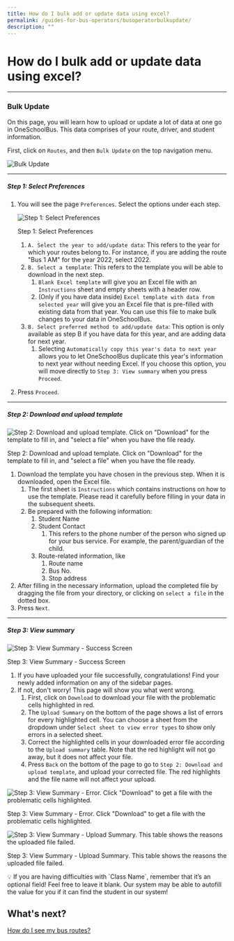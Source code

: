 ```yaml
---
title: How do I bulk add or update data using excel?
permalink: /guides-for-bus-operators/busoperatorbulkupdate/
description: ""
---
```

# How do I bulk add or update data using excel?
----------

### Bulk Update
On this page, you will learn how to upload or update a lot of data at one go in OneSchoolBus. This data comprises of your route, driver, and student information.

First, click on `Routes`, and then `Bulk Update` on the top navigation menu.

![Bulk Update ](https://s3-us-west-2.amazonaws.com/secure.notion-static.com/5e013842-7b9b-4577-adac-0094c3c468aa/Screenshot_2022-09-01_at_2.09.46_PM.png)

----------

##### Step 1: Select Preferences
1.  You will see the page `Preferences`. Select the options under each step.
    
    ![Step 1: Select Preferences](https://s3-us-west-2.amazonaws.com/secure.notion-static.com/9386b36f-a1bc-467d-b0d3-5eea62c1145a/Untitled.png)
    
    Step 1: Select Preferences
    
    1.  `A. Select the year to add/update data`: This refers to the year for which your routes belong to. For instance, if you are adding the route "Bus 1 AM" for the year 2022, select 2022.
    2.  `B. Select a template`: This refers to the template you will be able to download in the next step.
        1.  `Blank Excel template` will give you an Excel file with an `Instructions` sheet and empty sheets with a header row.
        2.  (Only if you have data inside) `Excel template with data from selected year` will give you an Excel file that is pre-filled with existing data from that year. You can use this file to make bulk changes to your data in OneSchoolBus.
    3.  `B. Select preferred method to add/update data`: This option is only available as step B if you have data for this year, and are adding data for next year.
        1.  Selecting `Automatically copy this year's data to next year` allows you to let OneSchoolBus duplicate this year's information to next year without needing Excel. If you choose this option, you will move directly to `Step 3: View summary` when you press `Proceed`.
2.  Press `Proceed`.

----------

##### Step 2: Download and upload template


![Step 2: Download and upload template. Click on "Download" for the template to fill in, and "select a file" when you have the file ready. ](https://s3-us-west-2.amazonaws.com/secure.notion-static.com/c278d0a6-4302-43fa-8ef9-10a2ca1f9079/Untitled-1.png)

Step 2: Download and upload template. Click on "Download" for the template to fill in, and "select a file" when you have the file ready.

1.  Download the template you have chosen in the previous step. When it is downloaded, open the Excel file.
    1.  The first sheet is `Instructions` which contains instructions on how to use the template. Please read it carefully before filling in your data in the subsequent sheets.
    2.  Be prepared with the following information:
        1.  Student Name
        2.  Student Contact
            1.  This refers to the phone number of the person who signed up for your bus service. For example, the parent/guardian of the child.
        3.  Route-related information, like
            1.  Route name
            2.  Bus No.
            3.  Stop address
2.  After filling in the necessary information, upload the completed file by dragging the file from your directory, or clicking on `select a file` in the dotted box.
3.  Press `Next`.

----------
##### Step 3: View summary

![Step 3: View Summary - Success Screen](https://s3-us-west-2.amazonaws.com/secure.notion-static.com/2d9ece70-da81-455a-9b2a-b2f0eda35598/Untitled.png)

Step 3: View Summary - Success Screen

1.  If you have uploaded your file successfully, congratulations! Find your newly added information on any of the sidebar pages.
2.  If not, don't worry! This page will show you what went wrong.
    1.  First, click on `Download` to download your file with the problematic cells highlighted in red.
    2.  The `Upload Summary` on the bottom of the page shows a list of errors for every highlighted cell. You can choose a sheet from the dropdown under `Select sheet to view error types` to show only errors in a selected sheet.
    3.  Correct the highlighted cells in your downloaded error file according to the `Upload summary` table. Note that the red highlight will not go away, but it does not affect your file.
    4.  Press `Back` on the bottom of the page to go to `Step 2: Download and upload template`, and upload your corrected file. The red highlights and the file name will not affect your upload.

![Step 3: View Summary - Error. Click "Download" to get a file with the problematic cells highlighted.](https://s3-us-west-2.amazonaws.com/secure.notion-static.com/65e47761-f3a0-4a40-8663-b90195e56f85/Untitled-2.png)

Step 3: View Summary - Error. Click "Download" to get a file with the problematic cells highlighted.

![Step 3: View Summary - Upload Summary. This table shows the reasons the uploaded file failed. ](https://s3-us-west-2.amazonaws.com/secure.notion-static.com/340e935c-2f20-43c6-9b24-fcd8c792e69c/Untitled.png)

Step 3: View Summary - Upload Summary. This table shows the reasons the uploaded file failed.

<aside> 💡 If you are having difficulties with `Class Name`, remember that it’s an optional field! Feel free to leave it blank. Our system may be able to autofill the value for you if it can find the student in our system!

</aside>

What's next?
------------

[How do I see my bus routes?](https://www.notion.so/How-do-I-see-my-bus-routes-b75461e084b34d59a53672ab553466ba?pvs=21)